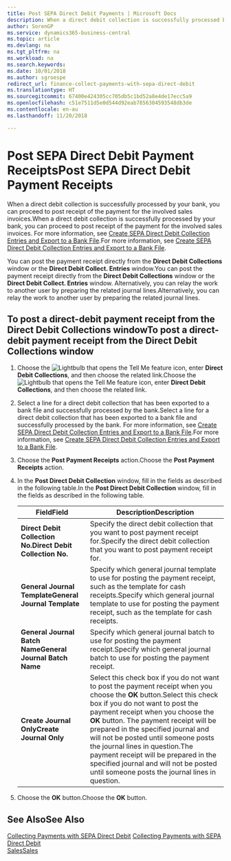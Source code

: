 ```yaml
---
title: Post SEPA Direct Debit Payments | Microsoft Docs
description: When a direct debit collection is successfully processed by your bank, you can proceed to post receipt of the payment for the involved sales invoices.
author: SorenGP
ms.service: dynamics365-business-central
ms.topic: article
ms.devlang: na
ms.tgt_pltfrm: na
ms.workload: na
ms.search.keywords: 
ms.date: 10/01/2018
ms.author: sgroespe
redirect_url: finance-collect-payments-with-sepa-direct-debit
ms.translationtype: HT
ms.sourcegitcommit: 67400e424305cc705db5c1bd52a8e4de17ecc5a9
ms.openlocfilehash: c51e7511d5e0d544d92eab7856304593548db3de
ms.contentlocale: en-au
ms.lasthandoff: 11/20/2018

---
```

# <a name="post-sepa-direct-debit-payment-receipts"></a><span data-ttu-id="4884f-103">Post SEPA Direct Debit Payment Receipts</span><span class="sxs-lookup"><span data-stu-id="4884f-103">Post SEPA Direct Debit Payment Receipts</span></span>
<span data-ttu-id="4884f-104">When a direct debit collection is successfully processed by your bank, you can proceed to post receipt of the payment for the involved sales invoices.</span><span class="sxs-lookup"><span data-stu-id="4884f-104">When a direct debit collection is successfully processed by your bank, you can proceed to post receipt of the payment for the involved sales invoices.</span></span> <span data-ttu-id="4884f-105">For more information, see [Create SEPA Direct Debit Collection Entries and Export to a Bank File](finance-how-create-sepa-direct-debit-collection-entries-export-bank-file.md).</span><span class="sxs-lookup"><span data-stu-id="4884f-105">For more information, see [Create SEPA Direct Debit Collection Entries and Export to a Bank File](finance-how-create-sepa-direct-debit-collection-entries-export-bank-file.md).</span></span>  

<span data-ttu-id="4884f-106">You can post the payment receipt directly from the **Direct Debit Collections** window or the **Direct Debit Collect. Entries** window.</span><span class="sxs-lookup"><span data-stu-id="4884f-106">You can post the payment receipt directly from the **Direct Debit Collections** window or the **Direct Debit Collect. Entries** window.</span></span> <span data-ttu-id="4884f-107">Alternatively, you can relay the work to another user by preparing the related journal lines.</span><span class="sxs-lookup"><span data-stu-id="4884f-107">Alternatively, you can relay the work to another user by preparing the related journal lines.</span></span>  

## <a name="to-post-a-direct-debit-payment-receipt-from-the-direct-debit-collections-window"></a><span data-ttu-id="4884f-108">To post a direct-debit payment receipt from the Direct Debit Collections window</span><span class="sxs-lookup"><span data-stu-id="4884f-108">To post a direct-debit payment receipt from the Direct Debit Collections window</span></span>  
1. <span data-ttu-id="4884f-109">Choose the ![Lightbulb that opens the Tell Me feature](media/ui-search/search_small.png "Tell me what you want to do") icon, enter **Direct Debit Collections**, and then choose the related link.</span><span class="sxs-lookup"><span data-stu-id="4884f-109">Choose the ![Lightbulb that opens the Tell Me feature](media/ui-search/search_small.png "Tell me what you want to do") icon, enter **Direct Debit Collections**, and then choose the related link.</span></span>  
2. <span data-ttu-id="4884f-110">Select a line for a direct debit collection that has been exported to a bank file and successfully processed by the bank.</span><span class="sxs-lookup"><span data-stu-id="4884f-110">Select a line for a direct debit collection that has been exported to a bank file and successfully processed by the bank.</span></span> <span data-ttu-id="4884f-111">For more information, see [Create SEPA Direct Debit Collection Entries and Export to a Bank File](finance-how-create-sepa-direct-debit-collection-entries-export-bank-file.md).</span><span class="sxs-lookup"><span data-stu-id="4884f-111">For more information, see [Create SEPA Direct Debit Collection Entries and Export to a Bank File](finance-how-create-sepa-direct-debit-collection-entries-export-bank-file.md).</span></span>  
3. <span data-ttu-id="4884f-112">Choose the **Post Payment Receipts** action.</span><span class="sxs-lookup"><span data-stu-id="4884f-112">Choose the **Post Payment Receipts** action.</span></span>  
4. <span data-ttu-id="4884f-113">In the **Post Direct Debit Collection** window, fill in the fields as described in the following table.</span><span class="sxs-lookup"><span data-stu-id="4884f-113">In the **Post Direct Debit Collection** window, fill in the fields as described in the following table.</span></span>  

    |<span data-ttu-id="4884f-114">Field</span><span class="sxs-lookup"><span data-stu-id="4884f-114">Field</span></span>|<span data-ttu-id="4884f-115">Description</span><span class="sxs-lookup"><span data-stu-id="4884f-115">Description</span></span>|  
    |---------------------------------|---------------------------------------|  
    |<span data-ttu-id="4884f-116">**Direct Debit Collection No.**</span><span class="sxs-lookup"><span data-stu-id="4884f-116">**Direct Debit Collection No.**</span></span>|<span data-ttu-id="4884f-117">Specify the direct debit collection that you want to post payment receipt for.</span><span class="sxs-lookup"><span data-stu-id="4884f-117">Specify the direct debit collection that you want to post payment receipt for.</span></span>|  
    |<span data-ttu-id="4884f-118">**General Journal Template**</span><span class="sxs-lookup"><span data-stu-id="4884f-118">**General Journal Template**</span></span>|<span data-ttu-id="4884f-119">Specify which general journal template to use for posting the payment receipt, such as the template for cash receipts.</span><span class="sxs-lookup"><span data-stu-id="4884f-119">Specify which general journal template to use for posting the payment receipt, such as the template for cash receipts.</span></span>|  
    |<span data-ttu-id="4884f-120">**General Journal Batch Name**</span><span class="sxs-lookup"><span data-stu-id="4884f-120">**General Journal Batch Name**</span></span>|<span data-ttu-id="4884f-121">Specify which general journal batch to use for posting the payment receipt.</span><span class="sxs-lookup"><span data-stu-id="4884f-121">Specify which general journal batch to use for posting the payment receipt.</span></span>|  
    |<span data-ttu-id="4884f-122">**Create Journal Only**</span><span class="sxs-lookup"><span data-stu-id="4884f-122">**Create Journal Only**</span></span>|<span data-ttu-id="4884f-123">Select this check box if you do not want to post the payment receipt when you choose the **OK** button.</span><span class="sxs-lookup"><span data-stu-id="4884f-123">Select this check box if you do not want to post the payment receipt when you choose the **OK** button.</span></span> <span data-ttu-id="4884f-124">The payment receipt will be prepared in the specified journal and will not be posted until someone posts the journal lines in question.</span><span class="sxs-lookup"><span data-stu-id="4884f-124">The payment receipt will be prepared in the specified journal and will not be posted until someone posts the journal lines in question.</span></span>|  

5. <span data-ttu-id="4884f-125">Choose the **OK** button.</span><span class="sxs-lookup"><span data-stu-id="4884f-125">Choose the **OK** button.</span></span>  

## <a name="see-also"></a><span data-ttu-id="4884f-126">See Also</span><span class="sxs-lookup"><span data-stu-id="4884f-126">See Also</span></span>  
 <span data-ttu-id="4884f-127">[Collecting Payments with SEPA Direct Debit](finance-collect-payments-with-sepa-direct-debit.md) </span><span class="sxs-lookup"><span data-stu-id="4884f-127">[Collecting Payments with SEPA Direct Debit](finance-collect-payments-with-sepa-direct-debit.md) </span></span>  
 [<span data-ttu-id="4884f-128">Sales</span><span class="sxs-lookup"><span data-stu-id="4884f-128">Sales</span></span>](sales-manage-sales.md)

